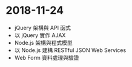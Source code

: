 # 2018-11-24
- jQuery 架構與 API 函式
- 以 jQuery 實作 AJAX
- Node.js 架構與程式模型
- 以 Node.js 建構 RESTful JSON Web Services
- Web Form 資料處理與驗證
